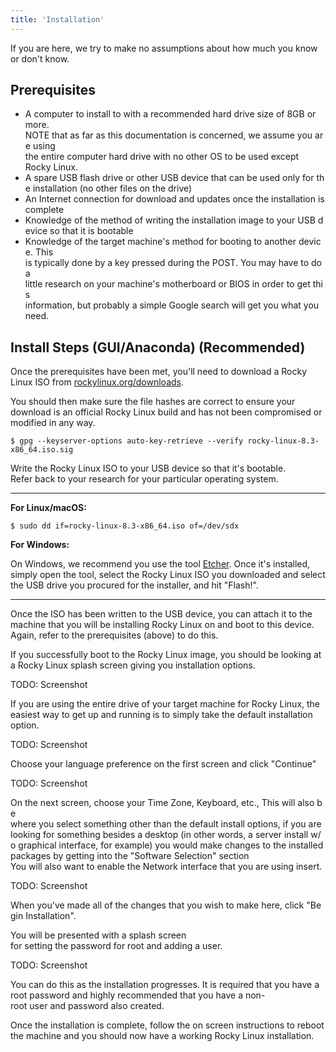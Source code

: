 ```yaml
---
title: 'Installation'
---
```


If you are here, we try to make no assumptions about how much you know
or don't know.

## Prerequisites

* A computer to install to with a recommended hard drive size of 8GB or more.
  NOTE that as far as this documentation is concerned, we assume you are using
  the entire computer hard drive with no other OS to be used except
  Rocky Linux.
* A spare USB flash drive or other USB device that can be used only for the
  installation (no other files on the drive)
* An Internet connection for download and updates once the installation is
  complete
* Knowledge of the method of writing the installation image to your USB device
  so that it is bootable
* Knowledge of the target machine's method for booting to another device. This
  is typically done by a key pressed during the POST. You may have to do a
  little research on your machine's motherboard or BIOS in order to get this
  information, but probably a simple Google search will get you what you need.

## Install Steps (GUI/Anaconda) (Recommended)

Once the prerequisites have been met, you'll need to download a Rocky Linux ISO
from [rockylinux.org/downloads](https://rocky-linux.org/downloads).

You should then make sure the file hashes are correct to ensure your download
is an official Rocky Linux build and has not been compromised or modified in
any way.

```shell
$ gpg --keyserver-options auto-key-retrieve --verify rocky-linux-8.3-x86_64.iso.sig
```

Write the Rocky Linux ISO to your USB device so that it's bootable. Refer back
to your research for your particular operating system.

---

**For Linux/macOS:**

```shell
$ sudo dd if=rocky-linux-8.3-x86_64.iso of=/dev/sdx
```

**For Windows:**

On Windows, we recommend you use the tool [Etcher](https://etcher.io). Once
it's installed, simply open the tool, select the Rocky Linux ISO you downloaded
and select the USB drive you procured for the installer, and hit "Flash!".

---

Once the ISO has been written to the USB device, you can attach it to the
machine that you will be installing Rocky Linux on and boot to this device.
Again, refer to the prerequisites (above) to do this.

If you successfully boot to the Rocky Linux image, you should be looking at
a Rocky Linux splash screen giving you installation options.  

TODO: Screenshot

If you are using the entire drive of your target machine for Rocky Linux, the
easiest way to get up and running is to simply take the default installation
option.  

TODO: Screenshot

Choose your language preference on the first screen and click "Continue"  

TODO: Screenshot

On the next screen, choose your Time Zone, Keyboard, etc., This will also be
where you select something other than the default install options, if you are
looking for something besides a desktop (in other words, a server install w/o
graphical interface, for example) you would make changes to the installed
packages by getting into the "Software Selection" section You will also want to
enable the Network interface that you are using insert.

TODO: Screenshot

When you've made all of the changes that you wish to make here, click "Begin Installation".

You will be presented with a splash screen for setting the password for root and adding a user.

TODO: Screenshot

You can do this as the installation progresses. It is required that you have a
root password and highly recommended that you have a non-root user and password
also created.

Once the installation is complete, follow the on screen instructions to reboot
the machine and you should now have a working Rocky Linux installation.
